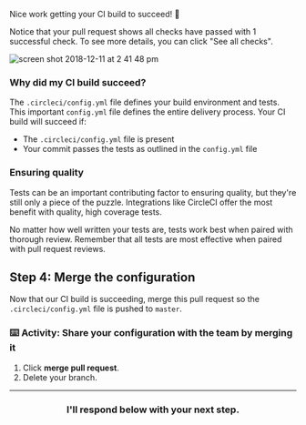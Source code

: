 Nice work getting your CI build to succeed! :tada:

Notice that your pull request shows all checks have passed with 1 successful check. To see more details, you can click "See all checks".

![screen shot 2018-12-11 at 2 41 48 pm](https://user-images.githubusercontent.com/6351798/49832098-eec78980-fd52-11e8-9092-fb5fa903b793.png)

### Why did my CI build succeed?

The `.circleci/config.yml` file defines your build environment and tests. This important `config.yml` file defines the entire delivery process. Your CI build will succeed if:
- The `.circleci/config.yml` file is present
- Your commit passes the tests as outlined in the `config.yml` file

### Ensuring quality

Tests can be an important contributing factor to ensuring quality, but they're still only a piece of the puzzle. Integrations like CircleCI offer the most benefit with quality, high coverage tests.

No matter how well written your tests are, tests work best when paired with thorough review. Remember that all tests are most effective when paired with pull request reviews.

## Step 4: Merge the configuration

Now that our CI build is succeeding, merge this pull request so the `.circleci/config.yml` file is pushed to `master`.

### :keyboard: Activity: Share your configuration with the team by merging it

1. Click **merge pull request**.
1. Delete your branch.

<hr>
<h3 align="center">I'll respond below with your next step.</h3>
